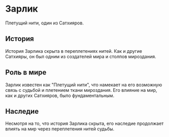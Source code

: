 # Зарлик

Плетущий нити, один из Сатхияров.

## История

История Зарлика скрыта в переплетениях нитей. Как и другие Сатхияры, он был одним из создателей мира и столпов мироздания.

## Роль в мире

Зарлик известен как "Плетущий нити", что намекает на его возможную связь с судьбой и плетением ткани мироздания. Его влияние на мир, как и других Сатхияров, было фундаментальным.

## Наследие

Несмотря на то, что история Зарлика скрыта, его наследие продолжает влиять на мир через переплетения нитей судьбы. 